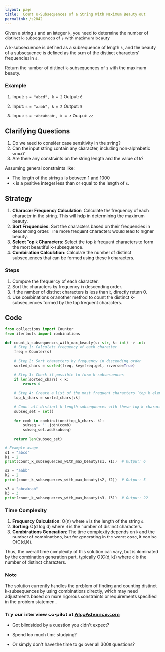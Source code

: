 ```yaml
---
layout: page
title:  Count K-Subsequences of a String With Maximum Beauty-out
permalink: /s2842
---
```


Given a string `s` and an integer `k`, you need to determine the number of distinct k-subsequences of `s` with maximum beauty. 

A k-subsequence is defined as a subsequence of length `k`, and the beauty of a subsequence is defined as the sum of the distinct characters' frequencies in `s`.

Return the number of distinct k-subsequences of `s` with the maximum beauty.

### Example
1. Input: `s = "abcd", k = 2`
   Output: `6`

2. Input: `s = "aabb", k = 2`
   Output: `5`

3. Input: `s = "abcabcab", k = 3`
   Output: `22`

## Clarifying Questions
1. Do we need to consider case sensitivity in the string?
2. Can the input string contain any character, including non-alphabetic ones?
3. Are there any constraints on the string length and the value of `k`?

Assuming general constraints like:
- The length of the string `s` is between 1 and 1000.
- `k` is a positive integer less than or equal to the length of `s`.

## Strategy

1. **Character Frequency Calculation**: Calculate the frequency of each character in the string. This will help in determining the maximum beauty.
2. **Sort Frequencies**: Sort the characters based on their frequencies in descending order. The more frequent characters would lead to higher beauty.
3. **Select Top `k` Characters**: Select the top `k` frequent characters to form the most beautiful k-subsequence.
4. **Combination Calculation**: Calculate the number of distinct subsequences that can be formed using these `k` characters.

### Steps
1. Compute the frequency of each character.
2. Sort the characters by frequency in descending order.
3. If the number of distinct characters is less than `k`, directly return 0.
4. Use combinations or another method to count the distinct k-subsequences formed by the top frequent characters.

## Code

```python
from collections import Counter
from itertools import combinations

def count_k_subsequences_with_max_beauty(s: str, k: int) -> int:
    # Step 1: Calculate frequency of each character
    freq = Counter(s)
    
    # Step 2: Sort characters by frequency in descending order
    sorted_chars = sorted(freq, key=freq.get, reverse=True)
    
    # Step 3: Check if possible to form k-subsequences
    if len(sorted_chars) < k:
        return 0
    
    # Step 4: Create a list of the most frequent characters (top k elements)
    top_k_chars = sorted_chars[:k]
    
    # Count all distinct k-length subsequences with these top k characters
    subseq_set = set()
    
    for comb in combinations(top_k_chars, k):
        subseq = ''.join(comb)
        subseq_set.add(subseq)
        
    return len(subseq_set)

# Example usage
s1 = "abcd"
k1 = 2
print(count_k_subsequences_with_max_beauty(s1, k1))  # Output: 6

s2 = "aabb"
k2 = 2
print(count_k_subsequences_with_max_beauty(s2, k2))  # Output: 5

s3 = "abcabcab"
k3 = 3
print(count_k_subsequences_with_max_beauty(s3, k3))  # Output: 22
```

### Time Complexity

1. **Frequency Calculation**: O(n) where `n` is the length of the string `s`.
2. **Sorting**: O(d log d) where `d` is the number of distinct characters.
3. **Combinations Generation**: The time complexity depends on `k` and the number of combinations, but for generating in the worst case, it can be O(C(d,k)).

Thus, the overall time complexity of this solution can vary, but is dominated by the combination generation part, typically O(C(d, k)) where `d` is the number of distinct characters.

### Note
The solution currently handles the problem of finding and counting distinct k-subsequences by using combinations directly, which may need adjustments based on more rigorous constraints or requirements specified in the problem statement.


### Try our interview co-pilot at [AlgoAdvance.com](https://algoAdvance.com)

- Got blindsided by a question you didn't expect?

- Spend too much time studying?

- Or simply don't have the time to go over all 3000 questions?

